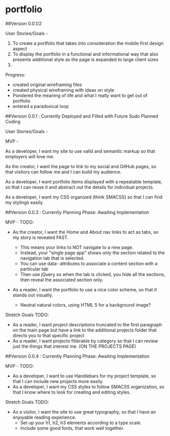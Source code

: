 # portfolio

##Version 0.0.1/2

User Stories/Goals -
1) To create a portfolio that takes into consideration the mobile first design aspect
2) To display the portfolio in a functional and informational way that also presents additional style as the page is expanded to large client sizes
3)  

Progress:
 - created original wireframing files
 - created physical wireframing with ideas on style
 - Pondered the meaning of life and what I really want to get out of portfolio
 - entered a paradoxical loop


##Version 0.0.1 :  Currently Deployed and Filled with Future Sudo Planned Coding

User Stories/Goals -


MVP -

As a developer, I want my site to use valid and semantic markup so that employers will love me.

As the creator, I want the page to link to my social and GitHub pages, so that visitors can follow me and I can build my audience.

As a developer, I want portfolio items displayed with a repeatable template, so that I can reuse it and abstract out the details for individual projects.

As a developer, I want my CSS organized (think SMACSS) so that I can find my stylings easily.


##Version 0.0.3 : Currently Planning Phase: Awaiting Implementation


MVP - TODO:
- As the creator, I want the Home and About nav links to act as tabs, so my story is revealed FAST.
    - This means your links to NOT navigate to a new page.
    - Instead, your "single page app" shows only the section related to the navigation tab that is selected.
    - You can use data- attributes to associate a content section with a particular tab
    - Then use jQuery so when the tab is clicked, you hide all the sections, then reveal the associated section only.

- As a reader, I want the portfolio to use a nice color scheme, so that it stands out visually.
  - Neutral natural colors, using HTML 5 for a background image?

Stretch Goals TODO:
- As a reader, I want project descriptions truncated to the first paragraph on the main page but have a link to the additional projects folder that directs you to that specific project
- As a reader, I want projects filterable by category so that I can review just the things that interest me. (ON THE PROJECTS PAGE)

##Version 0.0.4 : Currently Planning Phase: Awaiting Implementation

MVP - TODO:
- As a developer, I want to use Handlebars for my project template, so that I can include new projects more easily.
- As a developer, I want my CSS styles to follow SMACSS organization, so that I know where to look for creating and editing styles.

Stretch Goals TODO:
- As a visitor, I want the site to use great typography, so that I have an enjoyable reading experience.
  - Set up your h1, h2, h3 elements according to a type scale.
  - Include some good fonts, that work well together.
